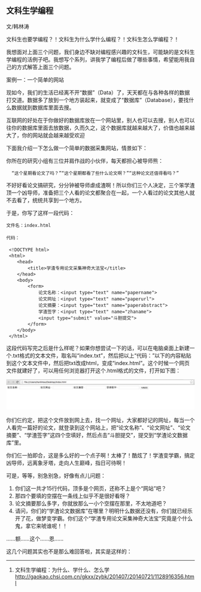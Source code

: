 
## 文科生学编程


文/韩林涛

文科生也要学编程？！文科生为什么学什么编程？！文科生怎么学编程？！

我想面对上面三个问题，我们身边不缺对编程感兴趣的文科生，可能缺的是文科生学编程的活例子吧。我想写个系列，讲我学了编程后做了哪些事情，希望能用我自己的方式解答上面三个问题。

案例一：一个简单的网站

现如今，我们的生活已经离不开“数据”（Data）了，天天都在与各种各样的数据打交道。数据多了放到一个地方装起来，就变成了“数据库”（Database），要找什么数据就到数据库里面去搜。

互联网的好处在于你做好的数据库放在一个网站里，别人也可以去搜，别人也可以往你的数据库里面去放数据，久而久之，这个数据库就越来越大了，价值也越来越大了，你的网站就会越来越受欢迎

下面我介绍一下怎么做一个简单的数据采集网站，情景如下：

你所在的研究小组有三位并肩作战的小伙伴，每天都担心被导师熊：

      “这个星期看论文了吗？”“这个星期都看了些什么论文啊？”“这种论文还值得看吗？”
      
不好好看论文搞研究，分分钟被导师虐成渣啊！所以你们三个人决定，三个笨学渣顶一个凶导师，准备把三个人看的论文都聚合在一起，一个人看过的论文其他人就不去看了，统统共享到一个地方。

于是，你写了这样一段代码：

    文件名：index.html
    
    代码：

     <!DOCTYPE html>
     <html>
        <head>
            <title>学渣专用论文采集神奇大法宝</title>
        </head>
        <body>
            <form>
                论文名称：<input type="text" name="papername">
                论文网址：<input type="text" name="paperurl">
                论文摘要：<input type="text" name="paperabstract">
                学渣签字：<input type="text" name="zhaname">
                <input type="submit" value="斗胆提交">
            </form>
        </body>
     </html>

这段代码写完之后是什么样呢？如果你想尝试一下的话，可以在电脑桌面上新建一个.txt格式的文本文件，取名叫“index.txt”，然后把以上“代码：”以下的内容粘贴到这个文本文件中，然后把txt改成html，变成“index.html”。这个时候一个网页文件就建好了，可以用任何浏览器打开这个.html格式的文件，打开如下图：

![](Pics/PP-1.png)

你们仨约定，把这个文件放到网上去，找一个网址，大家都好记的网址，每当一个人看完一篇好的论文，就登录到这个网站上，把“论文名称”、“论文网址”、“论文摘要”、“学渣签字”这四个空填好，然后点击“斗胆提交”，提交到“学渣论文数据库”里。

你们仨一拍即合，这是多么好的一个点子啊！太棒了！酷炫了！学渣变学霸，搞定凶导师，远离象牙塔，走向人生巅峰，指日可待啊！

可是，等等，别急别急，好像有点儿问题：

1. 你们这一共才15行代码，顶多是个网页，还称不上是个“网站”吧？
2. 那四个要填的空摆在一条线上似乎不是很好看呀？
3. 论文摘要那么多字，你就放那么一小个空摆在那里，不太地道吧？
4. 请问，你们的“学渣论文数据库”在哪里？明明什么数据还没有，你们就已经乐开了花，做梦变学霸。你们这个“学渣专用论文采集神奇大法宝”究竟是个什么鬼，拿它来唬谁呢！！

......额......这个......恩......

这几个问题其实也不是那么难回答啦，其实是这样的：





---

1. 文科生学编程：为什么、学什么、怎么学
http://gaokao.chsi.com.cn/gkxx/zybk/201407/20140721/1128916356.html

